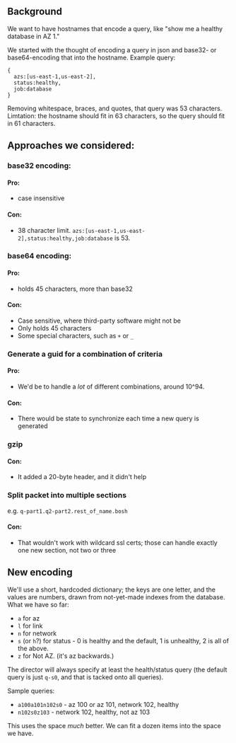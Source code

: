 ## Background
We want to have hostnames that encode a query, like "show me a healthy database in AZ 1."

We started with the thought of encoding a query in json and base32- or base64-encoding that into the hostname. 
Example query:

```
{
  azs:[us-east-1,us-east-2],
  status:healthy,
  job:database
}
```

Removing whitespace, braces, and quotes, that query was 53 characters.
Limtation: the hostname should fit in 63 characters, so the query should fit in 61 characters.
 
## Approaches we considered:
### base32 encoding:
#### Pro:

* case insensitive 

#### Con:
* 38 character limit. `azs:[us-east-1,us-east-2],status:healthy,job:database` is 53.


### base64 encoding:
#### Pro:

* holds 45 characters, more than base32

#### Con:
* Case sensitive, where third-party software might not be
* Only holds 45 characters
* Some special characters, such as `+` or `_`


### Generate a guid for a combination of criteria
#### Pro:

* We'd be to handle a *lot* of different combinations, around 10^94.

#### Con:
* There would be state to synchronize each time a new query is generated


### gzip
#### Con:
* It added a 20-byte header, and it didn't help


### Split packet into multiple sections
e.g. `q-part1.q2-part2.rest_of_name.bosh`
#### Con:
* That wouldn't work with wildcard ssl certs; those can handle exactly one new section, not two or three


## New encoding
We'll use a short, hardcoded dictionary; the keys are one letter, and the values are numbers, drawn from not-yet-made indexes from the database. What we have so far: 

* `a` for az
* `l` for link
* `n` for network
* `s` (or `h`?) for status - 0 is healthy and the default, 1 is unhealthy, 2 is all of the above.
* `z` for Not AZ. (it's az backwards.)

The director will always specify at least the health/status query (the default query is just `q-s0`, and that is tacked onto all queries).

Sample queries:

* `a100a101n102s0` - az 100 or az 101, network 102, healthy
* `n102s0z103` - network 102, healthy, not az 103

This uses the space *much* better. We can fit a dozen items into the space we have. 
